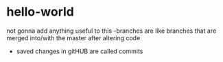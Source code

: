 # hello-world
not gonna add anything useful to this
-branches are like branches that are merged into/with the master after altering code
- saved changes in gitHUB are called commits

